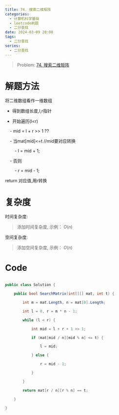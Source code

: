 ```yaml
---
title: 74. 搜索二维矩阵
categories:
  - 计算机科学基础
  - leetcode刷题
  - 二分查找
date: 2024-03-09 20:08
tags:
  - 二分查找
series:
  - 二分查找
---
```

 > 	Problem: [74. 搜索二维矩阵](https://leetcode.cn/problems/search-a-2d-matrix/description/)


  

# 解题方法

  

将二维数组看作一维数组

- 得到数组长度,l,r指针

- 开始遍历(l<r)

    - mid = l + r >> 1 ??

    - 当mat[mid]<=t //mid要对应转换

        - l = mid + 1;

    - 否则

        - r = mid - 1;  

return 对应值,用r转换  

  

# 复杂度

  

时间复杂度:

> 添加时间复杂度, 示例： $O(n)$

  

空间复杂度:

> 添加空间复杂度, 示例： $O(n)$

  
  
  

# Code

```C# []

public class Solution {

    public bool SearchMatrix(int[][] mat, int t) {

        int m = mat.Length, n = mat[0].Length;

        int l = 0, r = m * n - 1;

        while (l < r) {

            int mid = l + r + 1 >> 1;

            if (mat[mid / n][mid % n] <= t) {

                l = mid;

            } else {

                r = mid - 1;

            }

        }

        return mat[r / n][r % n] == t;

    }

}

```